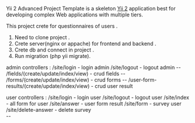 
Yii 2 Advanced Project Template is a skeleton [Yii 2](http://www.yiiframework.com/) application best for
developing complex Web applications with multiple tiers.

This project crete for questionnaires of users . 

1. Need to clone project .
2. Crete server(nginx or appache) for frontend and backend . 
3. Crete db and connect in project .
4. Run migration (php yii migrate).

admin controllers : 
    /site/login - login admin
    /site/logout - logout admin
    --
    /fields/(create/update/index/view) - crud fields
    --
    /forms/(create/update/index/view) - crud forms
    --
    /user-form-results/(create/update/index/view) - crud user result

 user controllers :
    /site/login - login user
    /site/logout - logout user
    /site/index - all form for user 
    /site/answer - user form result
    /site/form - survey user 
    /site/delete-answer - delete survey    
    --


